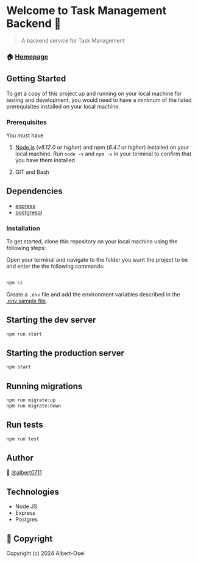# Welcome to Task Management Backend 👋

> A backend service for Task Management

### 🏠 [Homepage](https://github.com/Albert-Osei/task-management-app/blob/main/README.md)

## Getting Started

To get a copy of this project up and running on your local machine for testing and development, you would need to have a minimum of the listed prerequisites installed on your local machine.

### Prerequisites

You must have

1. [Node.js](https://nodejs.org/) (_v8.12.0 or higher_) and npm (_6.4.1 or higher_) installed on your local machine. Run `node -v` and `npm -v` in your terminal to confirm that you have them installed

2. GIT and Bash

## Dependencies
* [express](https://expressjs.com/)
* [postgresql](https://www.postgresql.org/)

### Installation

To get started, clone this repository on your local machine using the following steps:

Open your terminal and navigate to the folder you want the project to be and enter the the following commands:

```bash

npm ci
```

Create a `.env` file and add the environment variables described in the [.env.sample file](https://github.com/enyata/merifot-backend/blob/master/.env.sample).

## Starting the dev server

```bash
npm run start
```

## Starting the production server

```bash
npm start
```

## Running migrations

```bash
npm run migrate:up
npm run migrate:down
```

## Run tests

```sh
npm run test
```

## Author

👤 [@albert0711](https://github.com/Albert-Osei)

## Technologies

- Node JS
- Express
- Postgres

## 📝 Copyright

Copyright (c) 2024 Albert-Osei

